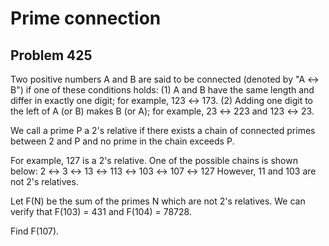 #  Prime connection
## Problem 425



Two positive numbers A and B are said to be connected (denoted by "A ↔ B") if one of these conditions holds:
(1) A and B have the same length and differ in exactly one digit; for example, 123 ↔ 173.
(2) Adding one digit to the left of A (or B) makes B (or A); for example, 23 ↔ 223 and 123 ↔ 23.


We call a prime P a 2's relative if there exists a chain of connected primes between 2 and P and no prime in the chain exceeds P.


For example, 127 is a 2's relative. One of the possible chains is shown below:
2 ↔ 3 ↔ 13 ↔ 113 ↔ 103 ↔ 107 ↔ 127
However, 11 and 103 are not 2's relatives.


Let F(N) be the sum of the primes  N which are not 2's relatives.
We can verify that F(103) = 431 and F(104) = 78728.


Find F(107).




